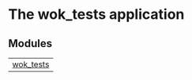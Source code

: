 

# The wok_tests application #


## Modules ##


<table width="100%" border="0" summary="list of modules">
<tr><td><a href="https://gitlab.botsunit.com/msaas/wok_tests/tree/master/doc/wok_tests.md" class="module">wok_tests</a></td></tr></table>

